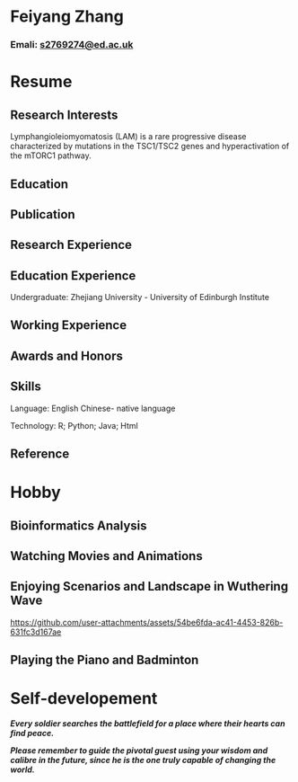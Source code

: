 # Feiyang Zhang
### Emali: s2769274@ed.ac.uk

# Resume

## Research Interests
Lymphangioleiomyomatosis (LAM) is a rare progressive disease characterized by mutations in the TSC1/TSC2 genes and hyperactivation of the mTORC1 pathway.

## Education


## Publication 

## Research Experience

## Education Experience
Undergraduate: Zhejiang University - University of Edinburgh Institute

## Working Experience

## Awards and Honors

## Skills
Language: English
          Chinese- native language

Technology: R; Python; Java; Html

## Reference

# Hobby

## Bioinformatics Analysis

## Watching Movies and Animations

## Enjoying Scenarios and Landscape in Wuthering Wave

https://github.com/user-attachments/assets/54be6fda-ac41-4453-826b-631fc3d167ae

## Playing the Piano and Badminton

# Self-developement

***Every soldier searches the battlefield for a place where their hearts can find peace.***

***Please remember to guide the pivotal guest using your wisdom and calibre in the future, since he is the one truly capable of changing the world.***





